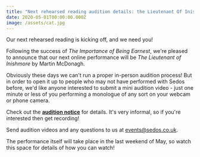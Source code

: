 ```yaml
---
title: "Next rehearsed reading audition details: the Lieutenant Of Inishmore"
date: 2020-05-01T00:00:00.000Z
image: /assets/cat.jpg
---
```

Our next rehearsed reading is kicking off, and we need you!

Following the success of *The Importance of Being Earnest*, we're pleased to announce that our next online performance will be *The Lieutenant of Inishmore* by Martin McDonagh.

Obviously these days we can't run a proper in-person audition process! But in order to open it up to people who may not have performed with Sedos before, we'd like anyone interested to submit a mini audition video - just one minute or less of you performing a monologue of any sort on your webcam or phone camera. 

Check out the **[audition notice](https://sedos.l3v5y.co.uk/assets/LieutenantOfInishmoreAuditionNotice.pdf)** for details. It's very informal, so if you're interested then get recording!

Send audition videos and any questions to us at events@sedos.co.uk. 

The performance itself will take place in the last weekend of May, so watch this space for details of how you can watch!